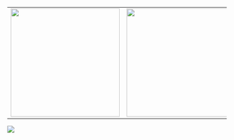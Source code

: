 <table>
<tr>
<td><img height=250 src="https://github-readme-stats.vercel.app/api/top-langs/?username=Eric-Leal&layout=compact&theme=github_dark&hide_border=true" /></td>
<td><img height=250 src="https://github-readme-activity-graph.vercel.app/graph?username=Eric-Leal&theme=github-dark&hide_border=true" /></td>
</tr>
</table>

<div>
<img src="https://spotify-github-profile.kittinanx.com/api/view?uid=31meagupzxx24tebmu6y6tyfsmt4&cover_image=true&theme=default&show_offline=true&background_color=121212&interchange=false" />
</div>

